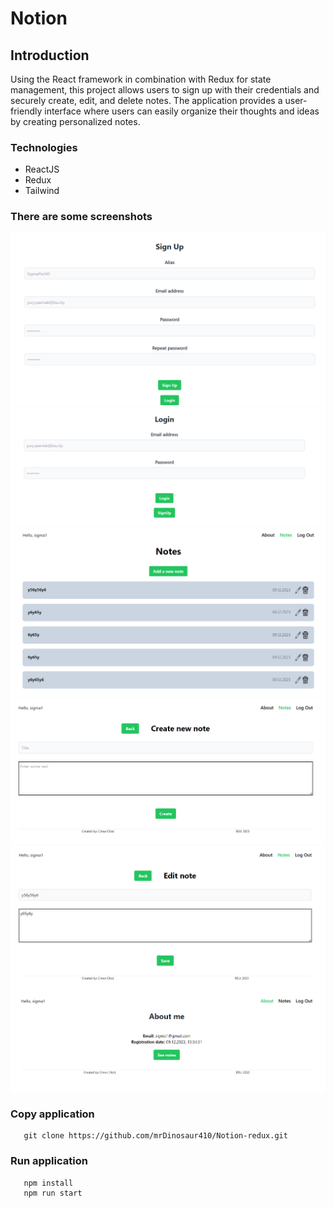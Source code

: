 # Notion

## Introduction
Using the React framework in combination with Redux for state management, this project allows users to sign up with their credentials and securely create, edit, and delete notes. The application provides a user-friendly interface where users can easily organize their thoughts and ideas by creating personalized notes.

### Technologies
- ReactJS
- Redux
- Tailwind

### There are some screenshots
![img.png](screenshots/img.png)
![img_1.png](screenshots/img_1.png)
![img_2.png](screenshots/img_2.png)
![img_3.png](screenshots/img_3.png)
![img_4.png](screenshots/img_4.png)
![img_5.png](screenshots/img_5.png)


### Copy application
````commandline
   git clone https://github.com/mrDinosaur410/Notion-redux.git 
````

### Run application
````commandline
   npm install
   npm run start
````
